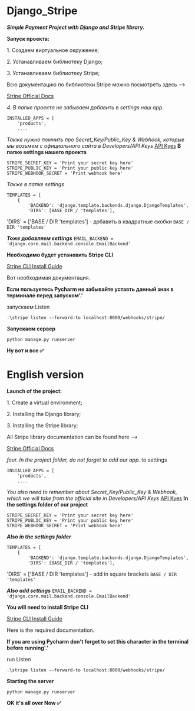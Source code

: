 # Django_Stripe
__*Simple Payment Project  with Django and Stripe library.*__

**Запуск проекта:**

<div>
    <p>1. Создаем виртуальное окружение;</p>
    <p>2. Устанавливаем библиотеку Django;</p>
    <p>3. Устанавливаем библиотеку Stripe;</p>
    <p>Всю документацию по библиотеки Stripe можно посмотреть здесь --></p>
    <p><a href="https://stripe.com/docs/checkout/quickstart">Stripe Official Docs</a></p>
</div>

*4. В папке проекта не забываем добавить в settings наш app.*

```
INSTALLED_APPS = [
    'products',
    ....
```

*Также нужно помнить про Secret_Key/Public_Key & Webhook, которые мы возьмем с официального сайта в Developers/API Keys* <a href='https://dashboard.stripe.com/test/apikeys'> API Kyes</a>
**В папке settings нашего проекта**
```
STRIPE_SECRET_KEY = 'Print your secret key here'
STRIPE_PUBLIC_KEY = 'Print your public key here'
STRIPE_WEBHOOK_SECRET = 'Print webhook here'

```

*Также в папке settings*
```
TEMPLATES = [
    {
        'BACKEND': 'django.template.backends.django.DjangoTemplates',
        'DIRS': [BASE_DIR / 'templates'],
```
'DIRS' = ['BASE / DIR 'templates'] - добавить в квадратные скобки `BASE / DIR 'templates'`

__*Тоже добавляем settings*__
`EMAIL_BACKEND = 'django.core.mail.backend.console.EmailBackend'`

**Необходимо будет установить Stripe CLI**
<p><a href='https://stripe.com/docs/stripe-cli#install'> Stripe CLI Install Guide</a></p>
<p>Вот необходимая документация.</p>

__Если пользуетесь Pycharm не забывайте уставть данный знак в терминале перед запуском'.\'__

<p>запускаем Listen</p>

```
.\stripe listen --forward-to localhost:8000/webhooks/stripe/

```
**Запускаем сервер**

```
python manage.py runserver
```

**Ну вот и все 
:white_check_mark:**


# English version

**Launch of the project:**
<div>
    <p>1. Create a virtual environment;</p>
    <p>2. Installing the Django library;</p>
    <p>3. Installing the Stripe library;</p>
    <p>All Stripe library documentation can be found here --></p>
    <p><a href="https://stripe.com/docs/checkout/quickstart">Stripe Official Docs</a></p>
</div>

*four. In the project folder, do not forget to add our app.* to settings

```
INSTALLED_APPS = [
    'products',
    ....
```

*You also need to remember about Secret_Key/Public_Key & Webhook, which we will take from the official site in Developers/API Keys* <a href='https://dashboard.stripe.com/test/apikeys'> API Kyes</a>
**In the settings folder of our project**
```
STRIPE_SECRET_KEY = 'Print your secret key here'
STRIPE_PUBLIC_KEY = 'Print your public key here'
STRIPE_WEBHOOK_SECRET = 'Print webhook here'

```

__*Also in the settings folder*__
```
TEMPLATES = [
    {
        'BACKEND': 'django.template.backends.django.DjangoTemplates',
        'DIRS': [BASE_DIR / 'templates'],
```
'DIRS' = ['BASE / DIR 'templates'] - add in square brackets `BASE / DIR 'templates'`

__*Also add settings*__
`EMAIL_BACKEND = 'django.core.mail.backend.console.EmailBackend'`

**You will need to install Stripe CLI**
<p><a href='https://stripe.com/docs/stripe-cli#install'> Stripe CLI Install Guide</a></p>
<p>Here is the required documentation.</p>

__If you are using Pycharm don't forget to set this character in the terminal before running'.\'__

<p>run Listen</p>

```
.\stripe listen --forward-to localhost:8000/webhooks/stripe/

```
**Starting the server**

```
python manage.py runserver
```

**OK it's all over Now
:white_check_mark:**
